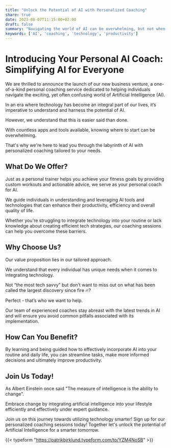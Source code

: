 ```yaml
---
title: "Unlock the Potential of AI with Personalized Coaching"
share: true 
date: 2023-08-07T11:15:00+02:00
draft: false
summary: "Navigating the world of AI can be overwhelming, but not when you have a personal coach guiding you through it. Learn how our new service can help you integrate AI into your lifestyle to enhance productivity and efficiency."
keywords: ['AI', 'coaching', 'technology', 'productivity']
---
```


# Introducing Your Personal AI Coach: Simplifying AI for Everyone

We are thrilled to announce the launch of our new business venture, a one-of-a-kind personal coaching service dedicated to helping individuals navigate the exciting, yet often confusing world of Artificial Intelligence (AI). 

In an era where technology has become an integral part of our lives, it’s imperative to understand and harness the potential of AI. 

However, we understand that this is easier said than done. 

With countless apps and tools available, knowing where to start can be overwhelming. 

That's why we're here to lead you through the labyrinth of AI with personalized coaching tailored to your needs.

## What Do We Offer?
Just as a personal trainer helps you achieve your fitness goals by providing custom workouts and actionable advice, we serve as your personal coach for AI. 

We guide individuals in understanding and leveraging AI tools and technologies that can enhance their productivity, efficiency and overall quality of life.

Whether you're struggling to integrate technology into your routine or lack knowledge about creating efficient tech strategies, our coaching sessions can help you overcome these barriers.

## Why Choose Us?

Our value proposition lies in our tailored approach. 

We understand that every individual has unique needs when it comes to integrating technology.

Not “the most tech savvy” but don’t want to miss out on what has been called the largest discovery since fire 🔥? 

Perfect - that’s who we want to help.

Our team of experienced coaches stay abreast with the latest trends in AI and will ensure you avoid common pitfalls associated with its implementation.

## How Can You Benefit?

By learning and being guided how to effectively incorporate AI into your routine and daily life, you can streamline tasks, make more informed decisions and ultimately improve productivity.

## Join Us Today!

As Albert Einstein once said "The measure of intelligence is the ability to change". 

Embrace change by integrating artificial intelligence into your lifestyle efficiently and effectively under expert guidance.

Join us on this journey towards utilizing technology smarter! Sign up for our personalized coaching sessions today! Together let's unlock the potential of Artificial Intelligence for a smarter tomorrow.

{{< typeform "https://patrikbjrklund.typeform.com/to/YZM4NoSB" >}}
